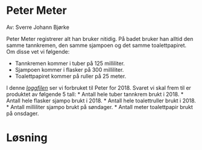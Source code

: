 # Peter Meter

Av: Sverre Johann Bjørke

Peter Meter registrerer alt han bruker nitidig. På badet bruker han alltid den samme tannkremen, den samme sjampoen og det samme toalettpapiret. Om disse vet vi følgende:

* Tannkremen kommer i tuber på 125 milliliter.
* Sjampoen kommer i flasker på 300 milliliter.
* Toalettpapiret kommer på ruller på 25 meter.

I denne [*loggfilen*](./logg.txt) ser vi forbruket til Peter for 2018. Svaret vi skal frem til er produktet av følgende 5 tall: * Antall hele tuber tannkrem brukt i 2018. * Antall hele flasker sjampo brukt i 2018. * Antall hele toalettruller brukt i 2018. * Antall milliliter sjampo brukt på søndager. * Antall meter toalettpapir brukt på onsdager.

# Løsning